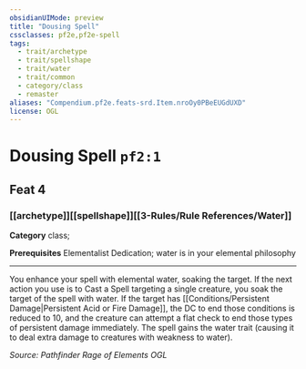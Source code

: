 ```yaml
---
obsidianUIMode: preview
title: "Dousing Spell"
cssclasses: pf2e,pf2e-spell
tags:
  - trait/archetype
  - trait/spellshape
  - trait/water
  - trait/common
  - category/class
  - remaster
aliases: "Compendium.pf2e.feats-srd.Item.nroOy0PBeEUGdUXD"
license: OGL
---
```

# Dousing Spell `pf2:1`
## Feat 4
### [[archetype]][[spellshape]][[3-Rules/Rule References/Water]]

**Category** class; 



**Prerequisites** Elementalist Dedication; water is in your elemental philosophy
* * *
You enhance your spell with elemental water, soaking the target. If the next action you use is to Cast a Spell targeting a single creature, you soak the target of the spell with water. If the target has [[Conditions/Persistent Damage|Persistent Acid or Fire Damage]], the DC to end those conditions is reduced to 10, and the creature can attempt a flat check to end those types of persistent damage immediately. The spell gains the water trait (causing it to deal extra damage to creatures with weakness to water).

*Source: Pathfinder Rage of Elements*
*OGL*